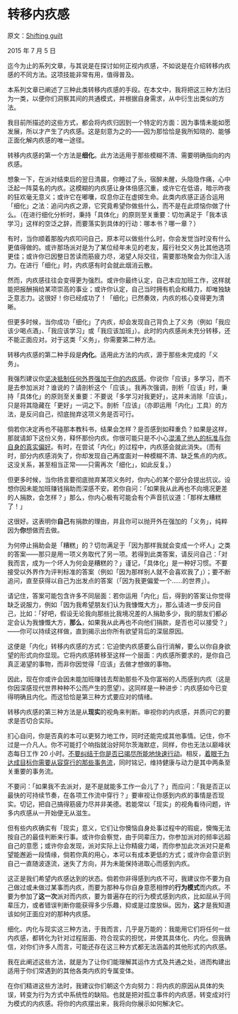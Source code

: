 # 转移内疚感

原文：[Shifting guilt](https://mindingourway.com/shifting-guilt/)

2015 年 7 月 5 日

迄今为止的系列文章，与其说是在探讨如何正视内疚感，不如说是在介绍转移内疚感的不同方法。这项技能非常有用，值得普及。

本系列文章已阐述了三种此类转移内疚感的手段。在本文中，我将把这三种方法归为一类，以便你们洞察其间的共通模式，并根据自身需求，从中衍生出类似的方法。

我目前所描述的这些方式，都会将内疚归因到一个特定的方面：因为事情未能如愿发展，所以才产生了内疚感。这是刻意为之的——因为那恰恰是我所知晓的、能够正面化解内疚感的唯一途径。

转移内疚感的第一个方法是**细化**。此方法适用于那些模糊不清、需要明确指向的内疚感。

想象一下，在派对结束后的翌日清晨，你睡过了头，宿醉未醒，头隐隐作痛，心中泛起一阵莫名的内疚。这模糊的内疚感让身体倍感沉重，或许它在低语，暗示昨夜的狂欢毫无意义；或许它在嘟囔，叹息你正在虚掷生命。此类内疚感正适合运用「细化」之法：追问内疚之源，它究竟希望你做些什么，而不是在此烦恼你做了什么。（在进行细化分析时，秉持「具体化」的原则至关重要：切勿满足于「我本该学习」这样的空泛之辞，而要落实到具体的行动：哪本书？哪一章？）

有时，当你顺着那股内疚叩问自己，原本可以做些什么时，你会发觉当时没有什么更值得做的。或许那场派对是为了某位经年未见的老友，履行社交义务比其他选项更佳；或许你已因整日苦读而筋疲力尽，渴望人际交往，需要那场聚会为你注入活力。在进行「细化」时，内疚感有时会就此烟消云散。

然而，内疚感往往会变得更为强烈。或许你最终认定，自己本应加班工作，这样就能把报酬捐给某项崇高的事业；或许你认定，自己当时拥有机会和精力，却唯独缺乏意志力。这很好！你已经成功了！「细化」已然奏效，内疚的核心变得更为清晰。

但更多时候，当你成功「细化」了内疚，却会发现自己背负上了义务（例如「我应该少喝点酒」、「我应该学习」或「我应该加班」）。此时的内疚感尚未充分转移，还不能正面应对。对于这类「义务」，你需要第二种方法。

转移内疚感的第二种手段是**内化**。适用此方法的内疚，源于那些未完成的「义务」。

我强烈建议你[坚决抵制任何外界强加于你的内疚感](https://mindingourway.com/not-because-you-should/)。你说你「应该」多学习，而不是去参加派对？谁说的？请剖析这个「应该」。我再次强调，剖析「应该」时，秉持「具体化」的原则至关重要：不要说「多学习对我更好」，这并未消除「应该」，只是将其隐藏在「更好」一词之下。剖析「应该」（亦即运用「内化」工具）的方法，是反问自己，彻底抛弃这项义务是否可行。

倘若你决定再也不碰那本教科书，结果会怎样？是否感到如释重负？如果是这样，那就请卸下这份义务，释怀那份内疚。你很可能只是不小心[混淆了他人的标准与你自身的真实偏好](https://mindingourway.com/half-assing-it-with-everything-youve-got/)。有时，在尝试「内化」的过程中，内疚感会就此消失。（而有时，部分内疚感消失了，你却发现自己再度面对一种模糊不清、缺乏焦点的内疚。这没关系，甚至相当正常——只需再次「细化」，如此反复。）

但更多时候，当你扬言要彻底抛弃某项义务时，你内心的某个部分会提出抗议。设想你因未能加班赚钱捐助而深感不安。若你自问：「如果我从此再也不向境况更差的人捐款，会怎样？」那么，你内心极有可能会有个声音抗议道：「那样太糟糕了！」

这很好。这表明你**自己**有捐款的理由，并且你可以抛开外在强加的「义务」，纯粹因为**你**想做而去做。

为何停止捐助会是「糟糕」的？切勿满足于「因为那样我就会变成一个坏人」之类的答案——那只是用一项义务取代了另一项。若得到此类答案，请反问自己：「对我而言，成为一个坏人为何会是糟糕的？」谨记，「具体化」是一种好习惯。不要接受以外界作为评判标准的答案（例如「因为那样别人就不会喜欢我了」）；要不断追问，直至获得以自己为出发点的答案（「因为我更偏爱一个……的世界」）。

请记住，答案可能包含许多不同层面：若你运用「内化」后，得到的答案让你觉得缺乏说服力，例如「因为我希望朋友们认为我慷慨大方」，那么请进一步反问自己，比如：「好吧，假设无论我向那些比我境况差的人捐助多少，我的朋友们都必定会认为我慷慨大方，**那么**，如果我从此再也不向他们捐款，是否也可以接受？」——你可以持续这样做，直到揭示出你所有欲望背后的深层原因。

这便是「内化」转移内疚感的方式：它迫使内疚感要么自行消解，要么以你自身欲望的形式向你显现。它将内疚感转移至这样一个层面：内疚感所要求的，是你自己真正渴望的事物，而非你因觉得「应该」去做才想做的事物。

因此，现在你或许会因未能加班赚钱去帮助那些不及你富裕的人而感到内疚（这是你因深感现代世界种种不公而产生的愿望）。这同样是一种进步：内疚感如今已变得明确且内化。而这恰恰是第三种方式要应对的情绪。

转移内疚感的第三种方法是从**现实**的视角来判断。审视你的内疚感，并质问它的要求是否切合实际。

扪心自问，你是否真的本可以更努力地工作，同时还能完成其他事情。记住，你不过是一介凡人。你不可能打个响指就治好阿尔茨海默症，同样，你也无法以巅峰状态每日工作 20 小时。[不要纠结于你是否已竭尽所能地快速行动](https://mindingourway.com/stop-before-you-drop/)。相反，[着眼于为达成目标你需要从容穿行的那些事务流](https://mindingourway.com/rest-in-motion/)，同时铭记，维持健康与动力是其中两条至关重要的事务流。

不要问：「如果我不去派对，是不是就能多工作一会儿了？」而应问：「我是否正以最快的可持续节奏，在各项工作流中穿行？」要审视让你感到内疚的事情是否现实。切记，把自己搞得筋疲力尽并非美德。若能常以「现实」的视角看待问题，许多内疚感从一开始便无从滋生。

但有些内疚确实有「现实」意义，它们让你懊恼自身处事过程中的瑕疵，懊悔无法按自己的最佳判断来行事。或许你会察觉，由于同辈压力，你参加派对的频率远超自己的意愿；或许你会发现，派对实际上让你精疲力竭，而你参加此次派对只是希望能邂逅一段情缘，倘若你真的用心，本可以有成本更低的方式；或许你会意识到自己一直随波逐流，迷失了方向，并为未能保持进取心而感到内疚。

这正是我们希望内疚感达到的状态。倘若你非得感到内疚不可，我建议你不要为自己做过或未做过某事而内疚，而要为那种与你自身意愿相悖的**行为模式**而内疚。不要为参加了**这一次**派对而内疚，要为普遍存在的行为模式感到内疚，比如屈从于同辈压力，或者错误判断你能获得多少乐趣，抑或是过度放纵。因为，**这**才是我知道该如何正面应对的那种内疚感。

细化、内化与现实这三种方法，于我而言，几乎是万能的：我能用它们将任何一丝内疚感，都转化为针对过程层面、符合现实的担忧，并使其具体化、内化。但我确信，对你们许多人而言，可能还存在这三种方式都无法涵盖的其他形式的内疚感。

我在此阐述这些方法，就是为了让你们能理解其运作方式及共通之处，进而构建出适用于你们常遇到的其他各类内疚的专属变体。

在你们精进这些方法时，我建议你们朝这个方向努力：将内疚的原因从具体的失误，转变为行为方式中系统性的缺陷。也就是把对孤立事件的内疚感，转变成对行为模式的内疚感。将你的内疚摆出来，我将向你展示如何解决它。